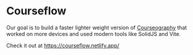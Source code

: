 # Courseflow

Our goal is to build a faster lighter weight version of [Courseography](https://github.com/courseography/courseography/) that worked on more devices and used modern tools like SolidJS and Vite.

Check it out at https://courseflow.netlify.app/
